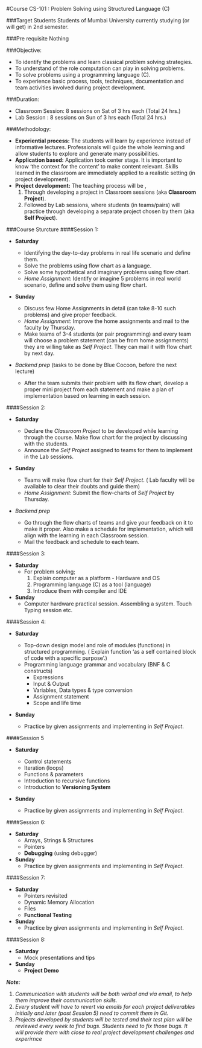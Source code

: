 #Course CS-101 : Problem Solving using Structured Language (C)

###Target Students 
Students of Mumbai University currently studying (or will get) in 2nd semester.

###Pre requisite
Nothing

###Objective:
- To identify the problems and learn classical problem solving strategies.
- To understand of the role computation can play in solving problems.
- To solve problems using a programming language (C).
- To experience basic process, tools, techniques, documentation and team activities involved during project development.

###Duration: 
- Classroom Session: 8 sessions on Sat of 3 hrs each (Total 24 hrs.)
- Lab Session : 8 sessions on Sun of 3 hrs each (Total 24 hrs.)
	

###Methodology:
- __Experiential process:__ The students will learn by experience instead of informative lectures. Professionals will guide the whole learning and allow students to explore and generate many possibilities.
- __Application based:__ Application took center stage. It is important to know ‘the context for the content’ to make content relevant. Skills learned in the classroom are immediately applied to a realistic setting (in project development). 
- __Project development:__ The teaching process will be ,
	1. Through developing a project in Classroom sessions (aka **Classroom Project**). 
	2. Followed by Lab sessions, where students (in teams/pairs) will practice through developing a separate project chosen by them (aka **Self Project**). 

###Course Sturcture
####Session 1: 
- **Saturday**
	- Identifying the day-to-day problems in real life scenario and define them. 
	- Solve the problems using flow chart as a language.
	- Solve some hypothetical and imaginary problems using flow chart.
	- _Home Assignment_: Identify or imagine 5 problems in real world scenario, define and solve them using flow chart. 

- **Sunday**
	- Discuss few Home Assignments in detail (can take 8-10 such problems) and give proper feedback.
	- _Home Assignment_: Improve the home assignments and mail to the faculty by Thursday. 
	- Make teams of 3-4 students (or pair programming) and every team will choose a problem statement (can be from home assignments) they are willing take as _Self Project_. They can mail it with flow chart by next day.
	
- *Backend prep* (tasks to be done by Blue Cocoon, before the next lecture)
	- After the team submits their problem with its flow chart, develop a proper mini project from each statement and make a plan of implementation based on learning in each session.

####Session 2: 
- **Saturday**
	- Declare the _Classroom Project_ to be developed while learning through the course.  Make flow chart for the project by discussing with the students. 
	- Announce the _Self Project_ assigned to teams for them to implement in the Lab sessions.

- **Sunday**
	- Teams will make flow chart for their _Self Project_. ( Lab faculty will be available to clear their doubts and guide them)
	- _Home Assignment_: Submit the flow-charts of _Self Project_ by Thursday.

- *Backend prep* 
	- Go through the flow charts of teams and give your feedback on it to make it proper. Also make a schedule for implementation, which will align with the learning in each Classroom session. 
	- Mail the feedback and schedule to each team.

####Session 3:
- **Saturday**
	- For problem solving;
		1. Explain computer as a platform - Hardware and OS 
		2. Programming language (C) as a tool (language)
		3. Introduce them with compiler and IDE 
- **Sunday**
	- Computer hardware practical session. Assembling a system. Touch Typing session etc.

####Session 4: 
- **Saturday** 
	- Top-down design model and role of modules (functions) in structured programming. ( Explain function ‘as a self contained block of code with a specific purpose’.)
	- Programming language grammar and vocabulary (BNF & C constructs)
		- Expressions
		- Input & Output
		- Variables, Data types & type conversion
		- Assignment statement 
		- Scope and life time
		
- **Sunday** 
	- Practice by given assignments and implementing in _Self Project_.

####Session 5 
- **Saturday**
	- Control statements
	- Iteration (loops)
	- Functions & parameters 
	- Introduction to recursive functions
	-  Introduction to **Versioning System**

- **Sunday**
	- Practice by given assignments and implementing in _Self Project_.

####Session 6: 
- **Saturday**
	- Arrays, Strings & Structures
	- Pointers
	-  __Debugging__ (using debugger)
- **Sunday**
	- Practice by given assignments and implementing in _Self Project_.

####Session 7:
- **Saturday**
	- Pointers revisited
	- Dynamic Memory Allocation
	- Files
	- __Functional Testing__
- **Sunday**
	- Practice by given assignments and implementing in _Self Project_.

####Session 8: 
- **Saturday**
	- Mock presentations and tips
- **Sunday**
	- __Project Demo__


***Note:***

1. *Communication with students will be both verbal and via email, to help them improve their communication skills.*
2. *Every student will have to revert via emails for each project deliverables initially and later (post Session 5) need to commit them in Git.*
3. *Projects developed by students will be tested and their test plan will be reviewed every week to find bugs. Students need to fix those bugs. It will provide them with close to real project development challenges and experirnce*

